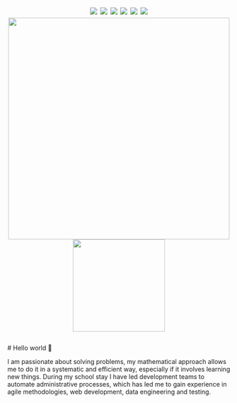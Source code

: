 

<h1 align="center">

  <a href="https://www.linkedin.com/in/julio-césar-hernández-317687253/" target="_blank"><img src="https://img.icons8.com/color/48/000000/linkedin.png"/></a>
  <a href="https://www.instagram.com/julio.kernel/" target="_blank"><img src="https://img.icons8.com/fluency/48/000000/instagram-new.png"/></a>
  <a href="https://twitter.com/JulioKernel" target="_blank"><img src="https://img.icons8.com/fluency/48/000000/twitter.png"/></a>
  <a href="https://www.youtube.com/channel/UCJA3hKRdQkkdHt_jgjZm0FQ" target="_blank"><img src="https://img.icons8.com/color/48/000000/youtube--v1.png"/></a>
  <a href="https://pushy-comic-6e8.notion.site/Julio-C-sar-Hern-ndez-God-50f0c732a9c145279a88ba0ef095eaf4" target="_blank"><img src="https://img.icons8.com/fluency/48/000000/domain.png"/></a>
  <a href="mailto:joules.hdz@gmail.com" target="_blank"><img src="https://img.icons8.com/fluency/48/000000/email.png"/></a>
  <br>
  <img src="https://github-readme-stats.vercel.app/api?username=JoulesCH&show_icons=true&count_private=true&theme=transparent" width="500" height="auto"/>
  <img src="https://github-readme-stats.vercel.app/api/top-langs/?username=JoulesCH&layout=default&theme=transparent" width="208" height="auto"/>
</h1>
# Hello world 👋

I am passionate about solving problems, my mathematical approach allows me to do it in a systematic and efficient way, especially if it involves learning new things. During my school stay I have led development teams to automate administrative processes, which has led me to gain experience in agile methodologies, web development, data engineering and testing.
